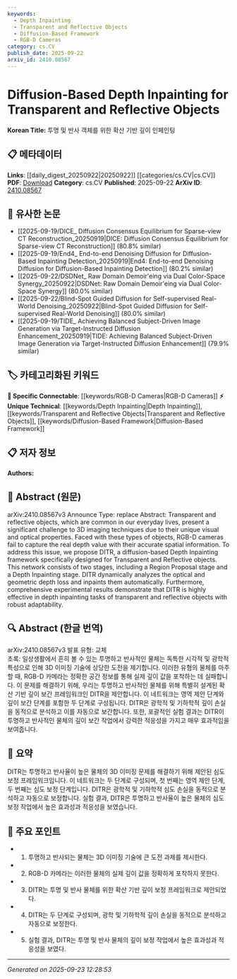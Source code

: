 ```yaml
---
keywords:
  - Depth Inpainting
  - Transparent and Reflective Objects
  - Diffusion-Based Framework
  - RGB-D Cameras
category: cs.CV
publish_date: 2025-09-22
arxiv_id: 2410.08567
---
```


<!-- KEYWORD_LINKING_METADATA:
{
  "processed_timestamp": "2025-09-23T12:28:53.178943",
  "vocabulary_version": "1.0",
  "selected_keywords": [
    "Depth Inpainting",
    "Transparent and Reflective Objects",
    "Diffusion-Based Framework",
    "RGB-D Cameras"
  ],
  "rejected_keywords": [],
  "similarity_scores": {
    "Depth Inpainting": 0.78,
    "Transparent and Reflective Objects": 0.81,
    "Diffusion-Based Framework": 0.75,
    "RGB-D Cameras": 0.8
  },
  "extraction_method": "AI_prompt_based",
  "budget_applied": true,
  "candidates_json": {
    "candidates": [
      {
        "surface": "Depth Inpainting",
        "canonical": "Depth Inpainting",
        "aliases": [
          "Depth Completion",
          "Depth Restoration"
        ],
        "category": "unique_technical",
        "rationale": "Depth Inpainting is a specialized technique relevant to enhancing 3D imaging, particularly for transparent and reflective objects.",
        "novelty_score": 0.75,
        "connectivity_score": 0.65,
        "specificity_score": 0.82,
        "link_intent_score": 0.78
      },
      {
        "surface": "Transparent and Reflective Objects",
        "canonical": "Transparent and Reflective Objects",
        "aliases": [
          "Glass Objects",
          "Reflective Surfaces"
        ],
        "category": "unique_technical",
        "rationale": "This category of objects presents unique challenges in imaging, making it a critical area for linking related research.",
        "novelty_score": 0.68,
        "connectivity_score": 0.72,
        "specificity_score": 0.79,
        "link_intent_score": 0.81
      },
      {
        "surface": "Diffusion-Based Framework",
        "canonical": "Diffusion-Based Framework",
        "aliases": [
          "Diffusion Model",
          "Diffusion Technique"
        ],
        "category": "unique_technical",
        "rationale": "The diffusion-based approach is a novel method for addressing depth inpainting challenges, offering potential for new research connections.",
        "novelty_score": 0.7,
        "connectivity_score": 0.68,
        "specificity_score": 0.77,
        "link_intent_score": 0.75
      },
      {
        "surface": "RGB-D Cameras",
        "canonical": "RGB-D Cameras",
        "aliases": [
          "Depth Cameras",
          "3D Cameras"
        ],
        "category": "specific_connectable",
        "rationale": "RGB-D cameras are central to the study of depth perception in imaging, providing a strong link to related technological research.",
        "novelty_score": 0.55,
        "connectivity_score": 0.85,
        "specificity_score": 0.7,
        "link_intent_score": 0.8
      }
    ],
    "ban_list_suggestions": [
      "DITR",
      "Region Proposal stage",
      "Depth Inpainting stage"
    ]
  },
  "decisions": [
    {
      "candidate_surface": "Depth Inpainting",
      "resolved_canonical": "Depth Inpainting",
      "decision": "linked",
      "scores": {
        "novelty": 0.75,
        "connectivity": 0.65,
        "specificity": 0.82,
        "link_intent": 0.78
      }
    },
    {
      "candidate_surface": "Transparent and Reflective Objects",
      "resolved_canonical": "Transparent and Reflective Objects",
      "decision": "linked",
      "scores": {
        "novelty": 0.68,
        "connectivity": 0.72,
        "specificity": 0.79,
        "link_intent": 0.81
      }
    },
    {
      "candidate_surface": "Diffusion-Based Framework",
      "resolved_canonical": "Diffusion-Based Framework",
      "decision": "linked",
      "scores": {
        "novelty": 0.7,
        "connectivity": 0.68,
        "specificity": 0.77,
        "link_intent": 0.75
      }
    },
    {
      "candidate_surface": "RGB-D Cameras",
      "resolved_canonical": "RGB-D Cameras",
      "decision": "linked",
      "scores": {
        "novelty": 0.55,
        "connectivity": 0.85,
        "specificity": 0.7,
        "link_intent": 0.8
      }
    }
  ]
}
-->

# Diffusion-Based Depth Inpainting for Transparent and Reflective Objects

**Korean Title:** 투명 및 반사 객체를 위한 확산 기반 깊이 인페인팅

## 📋 메타데이터

**Links**: [[daily_digest_20250922|20250922]] [[categories/cs.CV|cs.CV]]
**PDF**: [Download](https://arxiv.org/pdf/2410.08567.pdf)
**Category**: cs.CV
**Published**: 2025-09-22
**ArXiv ID**: [2410.08567](https://arxiv.org/abs/2410.08567)

## 🔗 유사한 논문
- [[2025-09-19/DICE_ Diffusion Consensus Equilibrium for Sparse-view CT Reconstruction_20250919|DICE: Diffusion Consensus Equilibrium for Sparse-view CT Reconstruction]] (80.8% similar)
- [[2025-09-19/End4_ End-to-end Denoising Diffusion for Diffusion-Based Inpainting Detection_20250919|End4: End-to-end Denoising Diffusion for Diffusion-Based Inpainting Detection]] (80.2% similar)
- [[2025-09-22/DSDNet_ Raw Domain Demoir\'eing via Dual Color-Space Synergy_20250922|DSDNet: Raw Domain Demoir\'eing via Dual Color-Space Synergy]] (80.0% similar)
- [[2025-09-22/Blind-Spot Guided Diffusion for Self-supervised Real-World Denoising_20250922|Blind-Spot Guided Diffusion for Self-supervised Real-World Denoising]] (80.0% similar)
- [[2025-09-19/TIDE_ Achieving Balanced Subject-Driven Image Generation via Target-Instructed Diffusion Enhancement_20250919|TIDE: Achieving Balanced Subject-Driven Image Generation via Target-Instructed Diffusion Enhancement]] (79.9% similar)

## 🏷️ 카테고리화된 키워드
**🔗 Specific Connectable**: [[keywords/RGB-D Cameras|RGB-D Cameras]]
**⚡ Unique Technical**: [[keywords/Depth Inpainting|Depth Inpainting]], [[keywords/Transparent and Reflective Objects|Transparent and Reflective Objects]], [[keywords/Diffusion-Based Framework|Diffusion-Based Framework]]

## 📋 저자 정보

**Authors:** 

## 📄 Abstract (원문)

arXiv:2410.08567v3 Announce Type: replace 
Abstract: Transparent and reflective objects, which are common in our everyday lives, present a significant challenge to 3D imaging techniques due to their unique visual and optical properties. Faced with these types of objects, RGB-D cameras fail to capture the real depth value with their accurate spatial information. To address this issue, we propose DITR, a diffusion-based Depth Inpainting framework specifically designed for Transparent and Reflective objects. This network consists of two stages, including a Region Proposal stage and a Depth Inpainting stage. DITR dynamically analyzes the optical and geometric depth loss and inpaints them automatically. Furthermore, comprehensive experimental results demonstrate that DITR is highly effective in depth inpainting tasks of transparent and reflective objects with robust adaptability.

## 🔍 Abstract (한글 번역)

arXiv:2410.08567v3 발표 유형: 교체  
초록: 일상생활에서 흔히 볼 수 있는 투명하고 반사적인 물체는 독특한 시각적 및 광학적 특성으로 인해 3D 이미징 기술에 상당한 도전을 제기합니다. 이러한 유형의 물체를 마주할 때, RGB-D 카메라는 정확한 공간 정보를 통해 실제 깊이 값을 포착하는 데 실패합니다. 이 문제를 해결하기 위해, 우리는 투명하고 반사적인 물체를 위해 특별히 설계된 확산 기반 깊이 보간 프레임워크인 DITR을 제안합니다. 이 네트워크는 영역 제안 단계와 깊이 보간 단계를 포함한 두 단계로 구성됩니다. DITR은 광학적 및 기하학적 깊이 손실을 동적으로 분석하고 이를 자동으로 보간합니다. 또한, 포괄적인 실험 결과는 DITR이 투명하고 반사적인 물체의 깊이 보간 작업에서 강력한 적응성을 가지고 매우 효과적임을 보여줍니다.

## 📝 요약

DITR는 투명하고 반사율이 높은 물체의 3D 이미징 문제를 해결하기 위해 제안된 심도 보정 프레임워크입니다. 이 네트워크는 두 단계로 구성되며, 첫 번째는 영역 제안 단계, 두 번째는 심도 보정 단계입니다. DITR은 광학적 및 기하학적 심도 손실을 동적으로 분석하고 자동으로 보정합니다. 실험 결과, DITR은 투명하고 반사율이 높은 물체의 심도 보정 작업에서 높은 효과성과 적응성을 보였습니다.

## 🎯 주요 포인트

- 1. 투명하고 반사되는 물체는 3D 이미징 기술에 큰 도전 과제를 제시한다.
- 2. RGB-D 카메라는 이러한 물체의 실제 깊이 값을 정확하게 포착하지 못한다.
- 3. DITR는 투명 및 반사 물체를 위한 확산 기반 깊이 보정 프레임워크로 제안되었다.
- 4. DITR는 두 단계로 구성되며, 광학 및 기하학적 깊이 손실을 동적으로 분석하고 자동으로 보정한다.
- 5. 실험 결과, DITR는 투명 및 반사 물체의 깊이 보정 작업에서 높은 효과성과 적응성을 보였다.


---

*Generated on 2025-09-23 12:28:53*